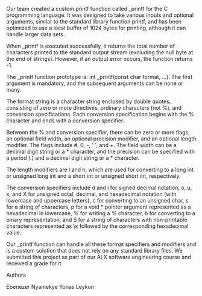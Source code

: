 Our team created a custom printf function called _printf for the C programming language. It was designed to take various inputs and optional arguments, similar to the standard library function printf, and has been optimized to use a local buffer of 1024 bytes for printing, although it can handle larger data sets.

When _printf is executed successfully, it returns the total number of characters printed to the standard output stream (excluding the null byte at the end of strings). However, if an output error occurs, the function returns -1.

The _printf function prototype is: int _printf(const char format, ...). The first argument is mandatory, and the subsequent arguments can be none or many.

The format string is a character string enclosed by double quotes, consisting of zero or more directives, ordinary characters (not %), and conversion specifications. Each conversion specification begins with the % character and ends with a conversion specifier.

Between the % and conversion specifier, there can be zero or more flags, an optional field width, an optional precision modifier, and an optional length modifier. The flags include #, 0, -, ' ', and +. The field width can be a decimal digit string or a * character, and the precision can be specified with a period (.) and a decimal digit string or a * character.

The length modifiers are l and h, which are used for converting to a long int or unsigned long int and a short int or unsigned short int, respectively.

The conversion specifiers include d and i for signed decimal notation, o, u, x, and X for unsigned octal, decimal, and hexadecimal notation (with lowercase and uppercase letters), c for converting to an unsigned char, s for a string of characters, p for a void * pointer argument represented as a hexadecimal in lowercase, % for writing a % character, b for converting to a binary representation, and S for a string of characters with non-printable characters represented as \x followed by the corresponding hexadecimal value.

Our _printf function can handle all these format specifiers and modifiers and is a custom solution that does not rely on any standard library files. We submitted this project as part of our ALX software engineering course and received a grade for it.

Authors

Ebenezer Nyamekye 
Yonas Leykun
